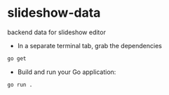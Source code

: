 # slideshow-data
backend data for slideshow editor

* In a separate terminal tab, grab the dependencies

```bash
go get
```

* Build and run your Go application:

```bash
go run .
```
